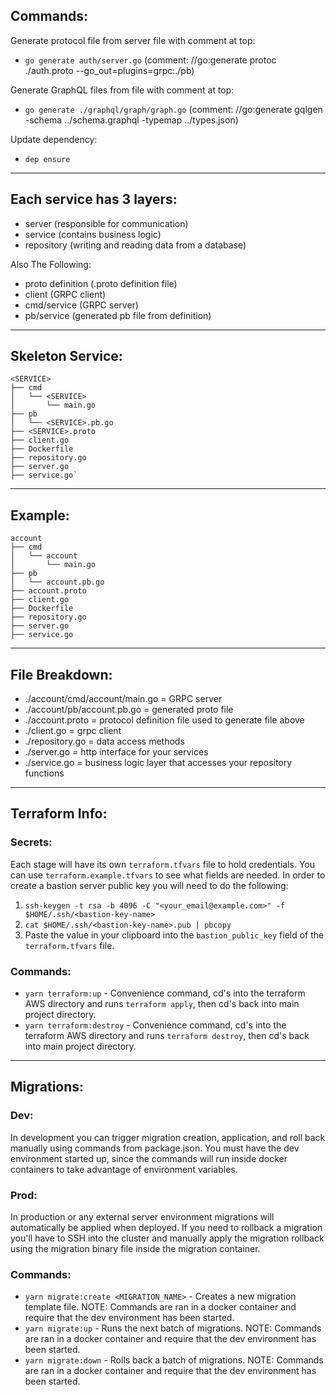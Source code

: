 
## Commands:

Generate protocol file from server file with comment at top:
- `go generate auth/server.go` (comment: //go:generate protoc ./auth.proto --go_out=plugins=grpc:./pb) 

Generate GraphQL files from file with comment at top: 
- `go generate ./graphql/graph/graph.go` (comment: //go:generate gqlgen -schema ../schema.graphql -typemap ../types.json) 


Update dependency: 
- `dep ensure` 


---

## Each service has 3 layers:
- server 					(responsible for communication)
- service					(contains business logic)
- repository			(writing and reading data from a database)

Also The Following:
- proto definition		(.proto definition file)
- client						  (GRPC client)
- cmd/service 			  (GRPC server)
- pb/service 				  (generated pb file from definition)

---

## Skeleton Service:

```
<SERVICE>
├── cmd
│   └── <SERVICE>
│       └── main.go
├── pb
│   └── <SERVICE>.pb.go
├── <SERVICE>.proto
├── client.go
├── Dockerfile
├── repository.go
├── server.go
├── service.go`
```

---

## Example:

```
account
├── cmd
│   └── account
│       └── main.go
├── pb
│   └── account.pb.go
├── account.proto
├── client.go
├── Dockerfile
├── repository.go
├── server.go
├── service.go
```

---

## File Breakdown:
- ./account/cmd/account/main.go 	= GRPC server
- ./account/pb/account.pb.go 			= generated proto file
- ./account.proto									= protocol definition file used to generate file above
- ./client.go											= grpc client
- ./repository.go									= data access methods
- ./server.go											= http interface for your services
- ./service.go										= business logic layer that accesses your repository functions

---

## Terraform Info:

### Secrets:
Each stage will have its own `terraform.tfvars` file to hold credentials. You can use `terraform.example.tfvars` to see what fields are needed. In order to create a bastion server public key you will need to do the following:
1. `ssh-keygen -t rsa -b 4096 -C "<your_email@example.com>" -f $HOME/.ssh/<bastion-key-name>`
2. `cat $HOME/.ssh/<bastion-key-name>.pub | pbcopy`
3. Paste the value in your clipboard into the `bastion_public_key` field of the `terraform.tfvars` file.

### Commands:
- `yarn terraform:up` - Convenience command, cd's into the terraform AWS directory and runs `terraform apply`, then cd's back into main project directory.
- `yarn terraform:destroy` - Convenience command, cd's into the terraform AWS directory and runs `terraform destroy`, then cd's back into main project directory.

---

## Migrations:

### Dev:
In development you can trigger migration creation, application, and roll back manually using commands from package.json. You must have the dev environment started up, since the commands will run inside docker containers to take advantage of environment variables.

### Prod:
In production or any external server environment migrations will automatically be applied when deployed. If you need to rollback a migration you'll have to SSH into the cluster and manually apply the migration rollback using the migration binary file inside the migration container.

### Commands:
- `yarn migrate:create <MIGRATION_NAME>` - Creates a new migration template file. NOTE: Commands are ran in a docker container and require that the dev environment has been started.
- `yarn migrate:up` - Runs the next batch of migrations. NOTE: Commands are ran in a docker container and require that the dev environment has been started.
- `yarn migrate:down` - Rolls back a batch of migrations. NOTE: Commands are ran in a docker container and require that the dev environment has been started.

